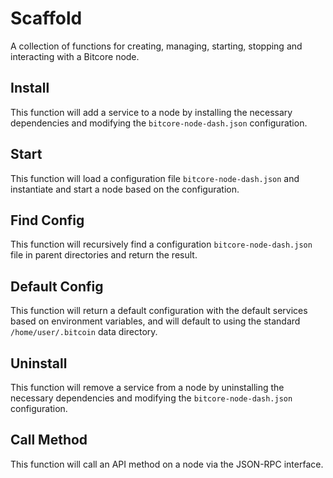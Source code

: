 # Scaffold
A collection of functions for creating, managing, starting, stopping and interacting with a Bitcore node.

## Install
This function will add a service to a node by installing the necessary dependencies and modifying the `bitcore-node-dash.json` configuration.

## Start
This function will load a configuration file `bitcore-node-dash.json` and instantiate and start a node based on the configuration.

## Find Config
This function will recursively find a configuration `bitcore-node-dash.json` file in parent directories and return the result.

## Default Config
This function will return a default configuration with the default services based on environment variables, and will default to using the standard `/home/user/.bitcoin` data directory.

## Uninstall
This function will remove a service from a node by uninstalling the necessary dependencies and modifying the `bitcore-node-dash.json` configuration.

## Call Method
This function will call an API method on a node via the JSON-RPC interface.
